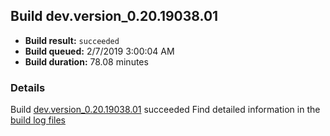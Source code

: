 ## Build dev.version_0.20.19038.01
- **Build result:** `succeeded`
- **Build queued:** 2/7/2019 3:00:04 AM
- **Build duration:** 78.08 minutes
### Details
Build [dev.version_0.20.19038.01](https://winappstudio.visualstudio.com/web/build.aspx?pcguid=a4ef43be-68ce-4195-a619-079b4d9834c2&builduri=vstfs%3a%2f%2f%2fBuild%2fBuild%2f27045) succeeded
Find detailed information in the [build log files](https://uwpctdiags.blob.core.windows.net/buildlogs/dev.version_0.20.19038.01_logs.zip)
